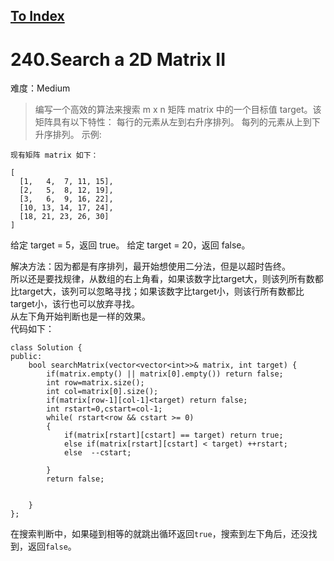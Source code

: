 [To Index](/index.md)
---
# 240.Search a 2D Matrix II

难度：Medium

> 编写一个高效的算法来搜索 m x n 矩阵 matrix 中的一个目标值 target。该矩阵具有以下特性：
每行的元素从左到右升序排列。
每列的元素从上到下升序排列。
示例:

```
现有矩阵 matrix 如下：

[
  [1,   4,  7, 11, 15],
  [2,   5,  8, 12, 19],
  [3,   6,  9, 16, 22],
  [10, 13, 14, 17, 24],
  [18, 21, 23, 26, 30]
]
```
给定 target = 5，返回 true。
给定 target = 20，返回 false。

解决方法：因为都是有序排列，最开始想使用二分法，但是以超时告终。  
所以还是要找规律，从数组的右上角看，如果该数字比target大，则该列所有数都比target大，该列可以忽略寻找；如果该数字比target小，则该行所有数都比target小，该行也可以放弃寻找。  
从左下角开始判断也是一样的效果。  
代码如下：

```
class Solution {
public:
    bool searchMatrix(vector<vector<int>>& matrix, int target) {
        if(matrix.empty() || matrix[0].empty()) return false;
        int row=matrix.size();
        int col=matrix[0].size();
        if(matrix[row-1][col-1]<target) return false;
        int rstart=0,cstart=col-1;
        while( rstart<row && cstart >= 0)
        {
            if(matrix[rstart][cstart] == target) return true;
            else if(matrix[rstart][cstart] < target) ++rstart;
            else  --cstart;
            
        }           
        return false;
        
        
    }
};

```

在搜索判断中，如果碰到相等的就跳出循环返回`true`，搜索到左下角后，还没找到，返回`false`。  
